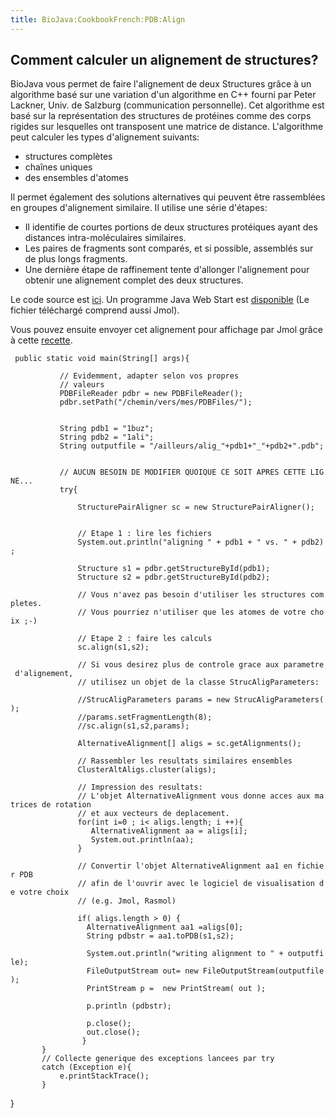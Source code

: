 ```yaml
---
title: BioJava:CookbookFrench:PDB:Align
---
```


Comment calculer un alignement de structures?
---------------------------------------------

BioJava vous permet de faire l'alignement de deux Structures grâce à un
algorithme basé sur une variation d'un algorithme en C++ fourni par
Peter Lackner, Univ. de Salzburg (communication personnelle). Cet
algorithme est basé sur la représentation des structures de protéines
comme des corps rigides sur lesquelles ont transposent une matrice de
distance. L'algorithme peut calculer les types d'alignement suivants:

-   structures complètes
-   chaînes uniques
-   des ensembles d'atomes

Il permet également des solutions alternatives qui peuvent être
rassemblées en groupes d'alignement similaire. Il utilise une série
d'étapes:

-   Il identifie de courtes portions de deux structures protéiques ayant
    des distances intra-moléculaires similaires.
-   Les paires de fragments sont comparés, et si possible, assemblés sur
    de plus longs fragments.
-   Une dernière étape de raffinement tente d'allonger l'alignement pour
    obtenir une alignement complet des deux structures.

Le code source est
[ici](http://code.open-bio.org/svnweb/index.cgi/biojava/view/biojava-live/trunk/src/org/biojava/bio/structure/align/StructurePairAligner.java).
Un programme Java Web Start est
[disponible](http://www.biojava.org/download/performance/biojava-structure-example1.jnlp)
(Le fichier téléchargé comprend aussi Jmol).

Vous pouvez ensuite envoyer cet alignement pour affichage par Jmol grâce
à cette
[recette](http://biojava.org/wiki/BioJava:CookBookFrench:PDB:Jmol).

<java>

` public static void main(String[] args){`

`           // Evidemment, adapter selon vos propres`  
`           // valeurs`  
`           PDBFileReader pdbr = new PDBFileReader();          `  
`           pdbr.setPath("/chemin/vers/mes/PDBFiles/");`  
`           `  
`           `  
`           String pdb1 = "1buz";`  
`           String pdb2 = "1ali";            `  
`           String outputfile = "/ailleurs/alig_"+pdb1+"_"+pdb2+".pdb";`  
`         `

`           // AUCUN BESOIN DE MODIFIER QUOIQUE CE SOIT APRES CETTE LIGNE...`  
`           try{`  
` `  
`               StructurePairAligner sc = new StructurePairAligner();            `  
`           `  
`               // Etape 1 : lire les fichiers `  
`               System.out.println("aligning " + pdb1 + " vs. " + pdb2);`  
`           `  
`               Structure s1 = pdbr.getStructureById(pdb1);`  
`               Structure s2 = pdbr.getStructureById(pdb2);                       `  
`               // Vous n'avez pas besoin d'utiliser les structures completes.`  
`               // Vous pourriez n'utiliser que les atomes de votre choix ;-)`

`               // Etape 2 : faire les calculs`  
`               sc.align(s1,s2);`

`               // Si vous desirez plus de controle grace aux parametre d'alignement,`  
`               // utilisez un objet de la classe StrucAligParameters:`

`               //StrucAligParameters params = new StrucAligParameters();`  
`               //params.setFragmentLength(8);      `  
`               //sc.align(s1,s2,params); `

`               AlternativeAlignment[] aligs = sc.getAlignments();`  
`           `  
`               // Rassembler les resultats similaires ensembles `  
`               ClusterAltAligs.cluster(aligs);`  
`           `  
`               // Impression des resultats:`  
`               // L'objet AlternativeAlignment vous donne acces aux matrices de rotation `  
`               // et aux vecteurs de deplacement.`  
`               for(int i=0 ; i< aligs.length; i ++){`  
`                  AlternativeAlignment aa = aligs[i];`  
`                  System.out.println(aa);              `  
`               }`  
`                     `  
`               // Convertir l'objet AlternativeAlignment aa1 en fichier PDB`  
`               // afin de l'ouvrir avec le logiciel de visualisation de votre choix`  
`               // (e.g. Jmol, Rasmol)`  
`           `  
`               if( aligs.length > 0) {`  
`                 AlternativeAlignment aa1 =aligs[0];`  
`                 String pdbstr = aa1.toPDB(s1,s2);`  
`               `  
`                 System.out.println("writing alignment to " + outputfile);`  
`                 FileOutputStream out= new FileOutputStream(outputfile); `  
`                 PrintStream p =  new PrintStream( out );`  
`       `  
`                 p.println (pdbstr);`

`                 p.close();`  
`                 out.close();`  
`                }                       `  
`       } `  
`       // Collecte generique des exceptions lancees par try`  
`       catch (Exception e){`  
`           e.printStackTrace();`  
`       }`

} </java>
